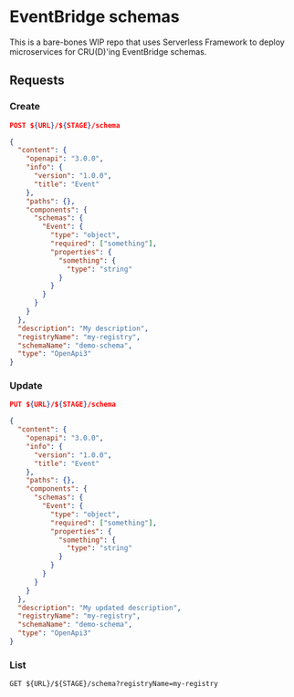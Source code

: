 # EventBridge schemas

This is a bare-bones WIP repo that uses Serverless Framework to deploy microservices for CRU(D)'ing EventBridge schemas.

## Requests

### Create

```json
POST ${URL}/${STAGE}/schema

{
  "content": {
    "openapi": "3.0.0",
    "info": {
      "version": "1.0.0",
      "title": "Event"
    },
    "paths": {},
    "components": {
      "schemas": {
        "Event": {
          "type": "object",
          "required": ["something"],
          "properties": {
            "something": {
              "type": "string"
            }
          }
        }
      }
    }
  },
  "description": "My description",
  "registryName": "my-registry",
  "schemaName": "demo-schema",
  "type": "OpenApi3"
}
```

### Update

```json
PUT ${URL}/${STAGE}/schema

{
  "content": {
    "openapi": "3.0.0",
    "info": {
      "version": "1.0.0",
      "title": "Event"
    },
    "paths": {},
    "components": {
      "schemas": {
        "Event": {
          "type": "object",
          "required": ["something"],
          "properties": {
            "something": {
              "type": "string"
            }
          }
        }
      }
    }
  },
  "description": "My updated description",
  "registryName": "my-registry",
  "schemaName": "demo-schema",
  "type": "OpenApi3"
}
```

### List

```
GET ${URL}/${STAGE}/schema?registryName=my-registry
```
